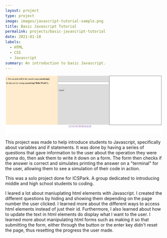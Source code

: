 ```yaml
---
layout: project
type: project
image: images/javascript-tutorial-sample.png
title: Basic Javascript Tutorial
permalink: projects/basic-javascript-tutorial
date: 2021-01-10
labels:
  - HTML
  - CSS
  - Javascript
summary: An introduction to basic Javascript.
---
```


<img class="ui image" src="../images/javascript-tutorial-image.png">

This project was made to help introduce students to Javascript, specifically about variables and if statements. It was done by having a series of questions that gave information to the user about the operation they were gonna do, then ask them to write it down on a form. The form then checks if the answer is correct and simulates printing the answer on a "terminal" for the user, allowing them to see a simulation of their code in action. 

This was a solo project done for ICSPark. A group dedicated to introducing middle and high school students to coding.

I leared a lot about maniuplating html elements with Javascript. I created the different questions by hiding and showing them depending on the page number the user clicked. I learned more about the different ways to access html elements instead of just their id. Furthermore, I also learned about how to update the text in html elements do display what I want to the user. I learned more about manipulating html forms such as making it so that submitting the form, either through the button or the enter key didn't reset the page, thus resetting the progress the user made.  
